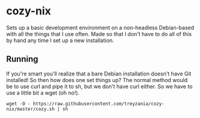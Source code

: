 # cozy-nix

Sets up a basic development environment on a non-headless Debian-based with all
the things that I use often.  Made so that I don't have to do all of this by
hand any time I set up a new installation.

## Running

If you're smart you'll realize that a bare Debian installation doesn't have Git
installed!  So then how does one set things up?  The normal method would be to
use curl and pipe it to sh, but we don't have curl either.  So we have to use a
little bit a wget (oh no!).

    wget -O - https://raw.githubusercontent.com/treyzania/cozy-nix/master/cozy.sh | sh
